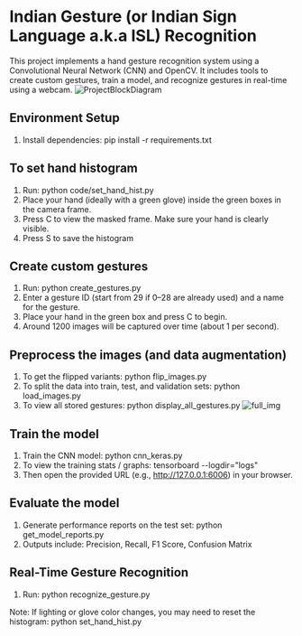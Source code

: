 # Indian Gesture (or Indian Sign Language a.k.a ISL) Recognition

This project implements a hand gesture recognition system using a Convolutional Neural Network (CNN) and OpenCV. It includes tools to create custom gestures, train a model, and recognize gestures in real-time using a webcam.
![ProjectBlockDiagram](https://github.com/user-attachments/assets/065d695c-888b-4b04-b64c-a0d864e0d59b)

## Environment Setup

1. Install dependencies: pip install -r requirements.txt

## To set hand histogram
1.  Run: python code/set_hand_hist.py
2.  Place your hand (ideally with a green glove) inside the green boxes in the camera frame.
3.  Press C to view the masked frame. Make sure your hand is clearly visible.
4.  Press S to save the histogram

## Create custom gestures
1. Run: python create_gestures.py
2. Enter a gesture ID (start from 29 if 0–28 are already used) and a name for the gesture.
3. Place your hand in the green box and press C to begin.
4. Around 1200 images will be captured over time (about 1 per second).

## Preprocess the images (and data augmentation)
1. To get the flipped variants: python flip_images.py
2. To split the data into train, test, and validation sets: python load_images.py
3. To view all stored gestures: python display_all_gestures.py
![full_img](https://github.com/user-attachments/assets/6a0f9de8-ceff-4f10-8699-8fa9bdaaa67b)

## Train the model
1. Train the CNN model: python cnn_keras.py
2. To view the training stats / graphs: tensorboard --logdir="logs"
3. Then open the provided URL (e.g., http://127.0.0.1:6006) in your browser.

## Evaluate the model
1. Generate performance reports on the test set: python get_model_reports.py
2. Outputs include: Precision, Recall, F1 Score, Confusion Matrix

## Real-Time Gesture Recognition
1. Run: python recognize_gesture.py

Note: If lighting or glove color changes, you may need to reset the histogram: python set_hand_hist.py
